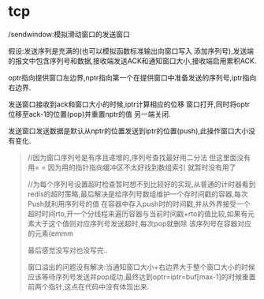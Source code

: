 # tcp
/sendwindow:模拟滑动窗口的发送窗口

假设:发送序列是充满的(也可以模拟函数标准输出向窗口写入 添加序列号),发送端的报文中包含序列号和数据,接收端发送ACK和通知窗口大小,接收端启用累积ACK.

optr指向提供窗口左边界,nptr指向第一个在提供窗口中准备发送的序列号,iptr指向右边界.

发送窗口接收到ack和窗口大小的时候,iptr计算相应的位移 窗口打开,同时将optr位移至ack-1的位置(pop)并重置nptr的值 另一端关闭.

发送窗口发送数据是默认从nptr的位置发送到iptr的位置(push),此操作窗口大小没有变化.

> //因为窗口序列号是有序且递增的,序列号查找最好用二分法 但这里面没有用= = 因为用的指针指向缓冲区不太好找到数组索引 就暂时没有用了
> 
> //为每个序列号设置超时检查暂时想不到比较好的实现,从普通的计时器看到redis的超时策略,最后解决是给序列号数组维护一个存时间戳的容器,每次Push就利用序列号的值
> 在容器中存入push时的时间戳,并从外界接受一个超时时间rto,开一个分线程来遍历容器与当前时间戳+rto的值比较,如果有元素大于这个值则对应序列号发送超时,每次pop就删除
> 该序列号在容器对应的元素(emmm
>
> 最后感觉没写对也没写完..
>
> 窗口溢出的问题没有解决:当通知窗口大小+右边界大于整个窗口大小的时候 应该等待序列号发送并pop成功,最终达到optr=iptr=buf[max-1]的时候重置前两个指针,这点在代码中没有体现出来.

